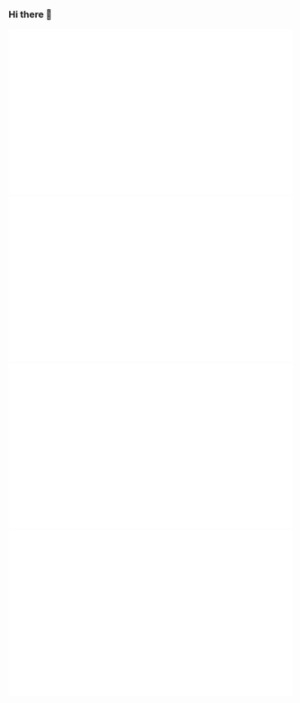 ### Hi there 👋
![](https://raw.githubusercontent.com/cardiacdev/github-stats/master/generated/overview.svg#gh-dark-mode-only)
![](https://raw.githubusercontent.com/cardiacdev/github-stats/master/generated/overview.svg#gh-light-mode-only)
![](https://raw.githubusercontent.com/cardiacdev/github-stats/master/generated/languages.svg#gh-dark-mode-only)
![](https://raw.githubusercontent.com/cardiacdev/github-stats/master/generated/languages.svg#gh-light-mode-only)

<!--
**cardiacdev/cardiacdev** is a ✨ _special_ ✨ repository because its `README.md` (this file) appears on your GitHub profile.

Here are some ideas to get you started:

- 🔭 I’m currently working on ...
- 🌱 I’m currently learning ...
- 👯 I’m looking to collaborate on ...
- 🤔 I’m looking for help with ...
- 💬 Ask me about ...
- 📫 How to reach me: ...
- 😄 Pronouns: ...
- ⚡ Fun fact: ...
-->
